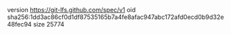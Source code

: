 version https://git-lfs.github.com/spec/v1
oid sha256:1dd3ac86cf0d1df87535165b7a4fe8afac947abc172afd0ecd0b9d32e48fec94
size 25774

